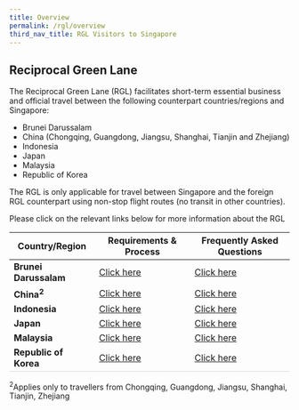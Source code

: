 ```yaml
---
title: Overview
permalink: /rgl/overview
third_nav_title: RGL Visitors to Singapore
---
```


## Reciprocal Green Lane

The Reciprocal Green Lane (RGL) facilitates short-term essential business and official travel between the following counterpart countries/regions and Singapore:
- Brunei Darussalam
- China (Chongqing, Guangdong, Jiangsu, Shanghai, Tianjin and Zhejiang)
- Indonesia
- Japan
- Malaysia
- Republic of Korea

The RGL is only applicable for travel between Singapore and the foreign RGL counterpart using non-stop flight routes (no transit in other countries).

Please click on the relevant links below for more information about the RGL

<table>
<thead>
  <tr>
    <th>Country/Region</th>
    <th>Requirements & Process</th>
    <!--<th>RGL Terms & Conditions</th>-->
    <th>Frequently Asked Questions</th>
  </tr>
</thead>
<tbody>
    <tr>
    <td><b>Brunei Darussalam</b></td>
      <td style="text-align:left;"><a href="/rgl/requirements-and-process">Click here</a></td>
     <!-- <td style="text-align:center;"><a href="/brunei/rgl/terms-and-conditions">Click here</a></td>-->
      <td style="text-align:left;"><a href="/rgl/faq">Click here</a></td>
  </tr>
    <tr>
      <td><b>China<sup>2</sup></b></td>
    <td style="text-align:left;"><a href="/rgl/requirements-and-process">Click here</a></td>
     <!-- <td style="text-align:center;"><a href="/china/rgl/terms-and-conditions">Click here</a></td>-->
      <td style="text-align:left;"><a href="/rgl/faq">Click here</a></td>
  </tr>
  <tr>
    <td ><b>Indonesia</b></td>
       <td style=" text-align:left;"><a href="/indonesia/rgl/requirements-and-process">Click here</a></td>
    <!--   <td style=" text-align:center;"><a href="/indonesia/rgl/terms-and-conditions">Click here</a></td>-->
    <td style=" text-align:left;"><a href="/indonesia/rgl/faq">Click here</a></td>
  </tr>
  <tr>
    <td ><b>Japan</b></td>
       <td style=" text-align:left;"><a href="/rgl/requirements-and-process">Click here</a></td>
      <!-- <td style=" text-align:center;"><a href="/japan/rgl/terms-and-conditions">Click here</a></td>-->
    <td style=" text-align:left;"><a href="/rgl/faq">Click here</a></td>
  </tr>
     <tr>
    <td ><b>Malaysia</b></td>
       <td style=" text-align:left;"><a href="/rgl/requirements-and-process">Click here</a></td>
       <!--<td style=" text-align:center;"><a href="/malaysia/rgl/terms-and-conditions">Click here</a></td>-->
    <td style="text-align:left;"><a href="/rgl/faq">Click here</a></td>
  </tr>
    <tr>
      <td style="border-bottom:1px solid #D8D8D8; "><b>Republic of Korea</b></td>
       <td style="border-bottom:1px solid #D8D8D8; text-align:left;"><a href="/rgl/requirements-and-process">Click here</a></td>
      <!-- <td style="border-bottom:1px solid #D8D8D8; text-align:left;"><a href="/rgl/terms-and-conditions">Click here</a></td>-->
    <td style="border-bottom:1px solid #D8D8D8; text-align:left;"><a href="/rgl/faq">Click here</a></td>
  </tr>
 
  </tbody>
  </table>
  
  <sup>2</sup>Applies only to travellers from Chongqing, Guangdong, Jiangsu, Shanghai, Tianjin, Zhejiang
